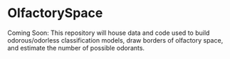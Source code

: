 # OlfactorySpace
Coming Soon: This repository will house data and code used to build odorous/odorless classification models, draw borders of olfactory space, and estimate the number of possible odorants.
